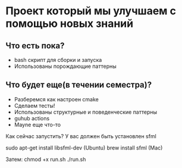 # Проект который мы улучшаем с помощью новых знаний
## Что есть пока?
* bash скрипт для сборки и запуска
* Использованы порождающие паттерны

## Что будет еще(в течении семестра)?
* Разберемся как настроен cmake
* Сделаем тесты!
* Использованы структурные и поведенческие паттерны
* guhub actions
* Mayne еще что-то

Как сейчас запустить?
У вас должен быть установлен sfml

sudo apt-get install libsfml-dev (Ubuntu)
brew install sfml (Mac)

Затем:
chmod +x run.sh
./run.sh
